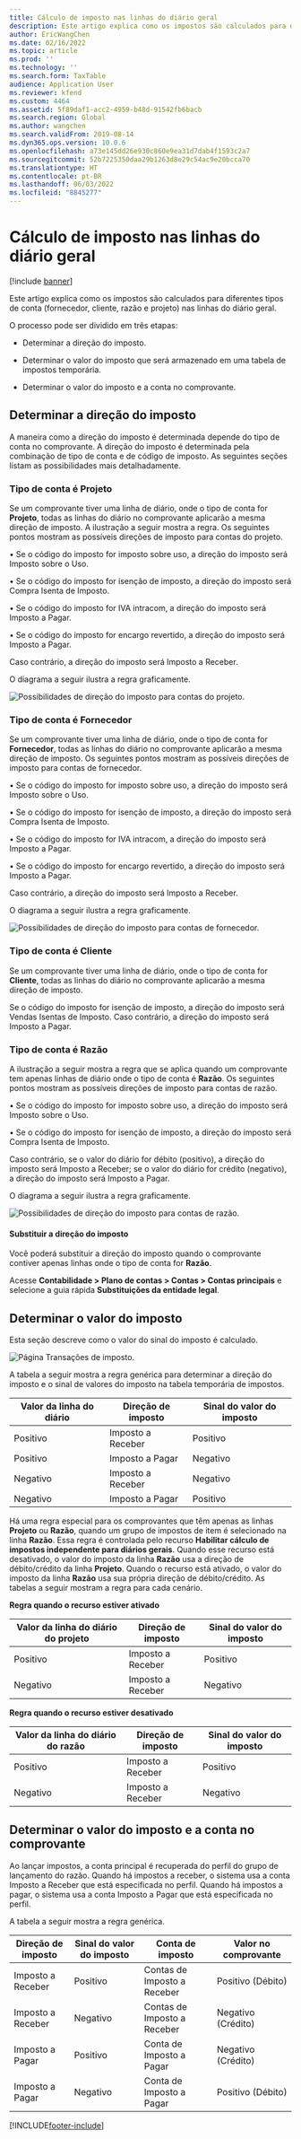 ```yaml
---
title: Cálculo de imposto nas linhas do diário geral
description: Este artigo explica como os impostos são calculados para diferentes tipos de conta (fornecedor, cliente, razão e projeto) nas linhas do diário geral.
author: EricWangChen
ms.date: 02/16/2022
ms.topic: article
ms.prod: ''
ms.technology: ''
ms.search.form: TaxTable
audience: Application User
ms.reviewer: kfend
ms.custom: 4464
ms.assetid: 5f89daf1-acc2-4959-b48d-91542fb6bacb
ms.search.region: Global
ms.author: wangchen
ms.search.validFrom: 2019-08-14
ms.dyn365.ops.version: 10.0.6
ms.openlocfilehash: a73e145dd26e930c860e9ea31d7dab4f1593c2a7
ms.sourcegitcommit: 52b7225350daa29b1263d8e29c54ac9e20bcca70
ms.translationtype: HT
ms.contentlocale: pt-BR
ms.lasthandoff: 06/03/2022
ms.locfileid: "8845277"
---
```

# <a name="sales-tax-calculation-on-general-journal-lines"></a>Cálculo de imposto nas linhas do diário geral
[!include [banner](../includes/banner.md)]

Este artigo explica como os impostos são calculados para diferentes tipos de conta (fornecedor, cliente, razão e projeto) nas linhas do diário geral.

O processo pode ser dividido em três etapas:

- Determinar a direção do imposto.

- Determinar o valor do imposto que será armazenado em uma tabela de impostos temporária.

- Determinar o valor do imposto e a conta no comprovante.

## <a name="determine-the-sales-tax-direction"></a>Determinar a direção do imposto

A maneira como a direção do imposto é determinada depende do tipo de conta no comprovante. A direção do imposto é determinada pela combinação de tipo de conta e de código de imposto. As seguintes seções listam as possibilidades mais detalhadamente. 

### <a name="account-type-is-project"></a>Tipo de conta é Projeto

Se um comprovante tiver uma linha de diário, onde o tipo de conta for **Projeto**, todas as linhas do diário no comprovante aplicarão a mesma direção de imposto. A ilustração a seguir mostra a regra. Os seguintes pontos mostram as possíveis direções de imposto para contas do projeto.

•   Se o código do imposto for imposto sobre uso, a direção do imposto será Imposto sobre o Uso.

•   Se o código do imposto for isenção de imposto, a direção do imposto será Compra Isenta de Imposto.

•   Se o código do imposto for IVA intracom, a direção do imposto será Imposto a Pagar.

•   Se o código do imposto for encargo revertido, a direção do imposto será Imposto a Pagar.

Caso contrário, a direção do imposto será Imposto a Receber.

O diagrama a seguir ilustra a regra graficamente.

![Possibilidades de direção do imposto para contas do projeto.](media/Sales-Tax-Direction-Vendor.jpg)

### <a name="account-type-is-vendor"></a>Tipo de conta é Fornecedor

Se um comprovante tiver uma linha de diário, onde o tipo de conta for **Fornecedor**, todas as linhas do diário no comprovante aplicarão a mesma direção de imposto. Os seguintes pontos mostram as possíveis direções de imposto para contas de fornecedor. 

•   Se o código do imposto for imposto sobre uso, a direção do imposto será Imposto sobre o Uso.

•   Se o código do imposto for isenção de imposto, a direção do imposto será Compra Isenta de Imposto.

•   Se o código do imposto for IVA intracom, a direção do imposto será Imposto a Pagar.

•   Se o código do imposto for encargo revertido, a direção do imposto será Imposto a Pagar.

Caso contrário, a direção do imposto será Imposto a Receber.

O diagrama a seguir ilustra a regra graficamente.

![Possibilidades de direção do imposto para contas de fornecedor.](media/Sales-Tax-Direction-Vendor.jpg)

### <a name="account-type-is-customer"></a>Tipo de conta é Cliente

Se um comprovante tiver uma linha de diário, onde o tipo de conta for **Cliente**, todas as linhas do diário no comprovante aplicarão a mesma direção de imposto. 

Se o código do imposto for isenção de imposto, a direção do imposto será Vendas Isentas de Imposto. Caso contrário, a direção do imposto será Imposto a Pagar.

### <a name="account-type-is-ledger"></a>Tipo de conta é Razão

A ilustração a seguir mostra a regra que se aplica quando um comprovante tem apenas linhas de diário onde o tipo de conta é **Razão**. Os seguintes pontos mostram as possíveis direções de imposto para contas de razão.

•   Se o código do imposto for imposto sobre uso, a direção do imposto será Imposto sobre o Uso.

•   Se o código do imposto for isenção de imposto, a direção do imposto será Compra Isenta de Imposto.

Caso contrário, se o valor do diário for débito (positivo), a direção do imposto será Imposto a Receber; se o valor do diário for crédito (negativo), a direção do imposto será Imposto a Pagar.

O diagrama a seguir ilustra a regra graficamente.

![Possibilidades de direção do imposto para contas de razão.](media/Sales-Tax-Direction-Ledger.jpg)

#### <a name="override-the-sales-tax-direction"></a>Substituir a direção do imposto

Você poderá substituir a direção do imposto quando o comprovante contiver apenas linhas onde o tipo de conta for **Razão**.

Acesse **Contabilidade \> Plano de contas \> Contas \> Contas principais** e selecione a guia rápida **Substituições da entidade legal**.

## <a name="determine-the-sales-tax-amount"></a>Determinar o valor do imposto

Esta seção descreve como o valor do sinal do imposto é calculado.

![Página Transações de imposto.](media/sales-tax-amount-sign.jpg)

A tabela a seguir mostra a regra genérica para determinar a direção do imposto e o sinal de valores do imposto na tabela temporária de impostos.

| Valor da linha do diário | Direção de imposto  | Sinal do valor do imposto |
|---------------------|----------------------|-----------------------|
| Positivo            | Imposto a Receber | Positivo              |
| Positivo            | Imposto a Pagar    | Negativo              |
| Negativo            | Imposto a Receber | Negativo              |
| Negativo            | Imposto a Pagar    | Positivo              |

Há uma regra especial para os comprovantes que têm apenas as linhas **Projeto** ou **Razão**, quando um grupo de impostos de item é selecionado na linha **Razão**. Essa regra é controlada pelo recurso **Habilitar cálculo de impostos independente para diários gerais**. Quando esse recurso está desativado, o valor do imposto da linha **Razão** usa a direção de débito/crédito da linha **Projeto**. Quando o recurso está ativado, o valor do imposto da linha **Razão** usa sua própria direção de débito/crédito. As tabelas a seguir mostram a regra para cada cenário. 

**Regra quando o recurso estiver ativado**

| Valor da linha do diário do projeto | Direção de imposto  | Sinal do valor do imposto |
|--------------------------------|----------------------|-----------------------|
| Positivo                       | Imposto a Receber | Positivo              |
| Negativo                       | Imposto a Receber | Negativo              |

**Regra quando o recurso estiver desativado**

| Valor da linha do diário do razão  | Direção de imposto  | Sinal do valor do imposto |
|--------------------------------|----------------------|-----------------------|
| Positivo                       | Imposto a Receber | Positivo              |
| Negativo                       | Imposto a Receber | Negativo              |

## <a name="determine-the-sales-tax-amount-and-account-on-the-voucher"></a>Determinar o valor do imposto e a conta no comprovante

Ao lançar impostos, a conta principal é recuperada do perfil do grupo de lançamento do razão. Quando há impostos a receber, o sistema usa a conta Imposto a Receber que está especificada no perfil. Quando há impostos a pagar, o sistema usa a conta Imposto a Pagar que está especificada no perfil.

A tabela a seguir mostra a regra genérica.

| Direção de imposto  | Sinal do valor do imposto | Conta de imposto      | Valor no comprovante |
|----------------------|-----------------------|------------------------|-------------------|
| Imposto a Receber | Positivo              | Contas de Imposto a Receber | Positivo (Débito)  |
| Imposto a Receber | Negativo              | Contas de Imposto a Receber | Negativo (Crédito)  |
| Imposto a Pagar    | Positivo              | Conta de Imposto a Pagar    | Negativo (Crédito)  |
| Imposto a Pagar    | Negativo              | Conta de Imposto a Pagar    | Positivo (Débito)  |


[!INCLUDE[footer-include](../../includes/footer-banner.md)]
